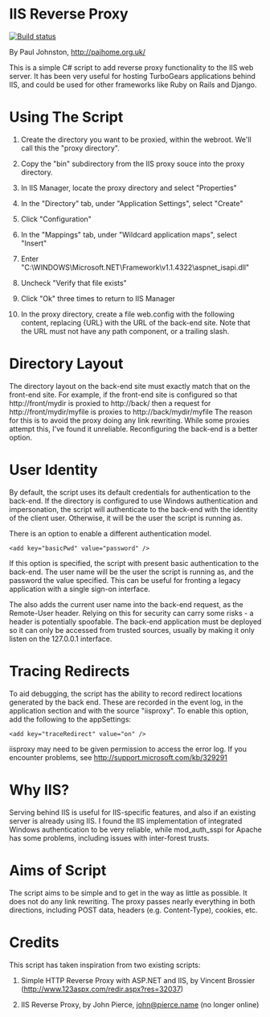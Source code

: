 
IIS Reverse Proxy
=================

[![Build status](https://ci.appveyor.com/api/projects/status/v4rbwgojpj3bsmq7/branch/master?svg=true)](https://ci.appveyor.com/project/kveretennicov/iisproxy/branch/master)

By Paul Johnston, http://pajhome.org.uk/

This is a simple C# script to add reverse proxy functionality to the IIS web
server. It has been very useful for hosting TurboGears applications behind
IIS, and could be used for other frameworks like Ruby on Rails and Django.


Using The Script
================

1.  Create the directory you want to be proxied, within the webroot. We'll call
    this the "proxy directory".
2.  Copy the "bin" subdirectory from the IIS proxy souce into the proxy
    directory.
3.  In IIS Manager, locate the proxy directory and select "Properties"
4.  In the "Directory" tab, under "Application Settings", select "Create"
5.  Click "Configuration"
6.  In the "Mappings" tab, under "Wildcard application maps", select "Insert"
7.  Enter "C:\WINDOWS\Microsoft.NET\Framework\v1.1.4322\aspnet_isapi.dll"
8.  Uncheck "Verify that file exists"
9.  Click "Ok" three times to return to IIS Manager
10. In the proxy directory, create a file web.config with the following
    content, replacing {URL} with the URL of the back-end site. Note that the
    URL must not have any path component, or a trailing slash.

    <configuration>
        <appSettings>
            <add key="proxyUrl" value="{URL}" />
        </appSettings>
        <system.web>
            <httpHandlers>
                <add verb="*" path="*" type="ReverseProxy.ReverseProxy, ReverseProxy" />
            </httpHandlers>
        </system.web>
    </configuration>


Directory Layout
================

The directory layout on the back-end site must exactly match that on the
front-end site. For example, if the front-end site is configured so that
http://front/mydir is proxied to http://back/ then a request for
http://front/mydir/myfile is proxies to http://back/mydir/myfile
The reason for this is to avoid the proxy doing any link rewriting. While
some proxies attempt this, I've found it unreliable. Reconfiguring the
back-end is a better option.


User Identity
=============

By default, the script uses its default credentials for authentication to the
back-end. If the directory is configured to use Windows authentication and
impersonation, the script will authenticate to the back-end with the identity
of the client user. Otherwise, it will be the user the script is running as.

There is an option to enable a different authentication model.

    <add key="basicPwd" value="password" />

If this option is specified, the script with present basic authentication to
the back-end. The user name will be the user the script is running as, and
the password the value specified. This can be useful for fronting a legacy
application with a single sign-on interface.

The also adds the current user name into the back-end request, as the
Remote-User header. Relying on this for security can carry some risks - a
header is potentially spoofable. The back-end application must be deployed so
it can only be accessed from trusted sources, usually by making it only listen
on the 127.0.0.1 interface.


Tracing Redirects
=================

To aid debugging, the script has the ability to record redirect locations
generated by the back end. These are recorded in the event log, in the
application section and with the source "iisproxy". To enable this option, add
the following to the appSettings:

    <add key="traceRedirect" value="on" />

iisproxy may need to be given permission to access the error log. If you
encounter problems, see http://support.microsoft.com/kb/329291

Why IIS?
========

Serving behind IIS is useful for IIS-specific features, and also if an
existing server is already using IIS. I found the IIS implementation of
integrated Windows authentication to be very reliable, while mod_auth_sspi
for Apache has some problems, including issues with inter-forest trusts.


Aims of Script
==============

The script aims to be simple and to get in the way as little as possible. It
does not do any link rewriting. The proxy passes nearly everything in both
directions, including POST data, headers (e.g. Content-Type), cookies, etc.


Credits
=======

This script has taken inspiration from two existing scripts:

1. Simple HTTP Reverse Proxy with ASP.NET and IIS, by Vincent Brossier
   (http://www.123aspx.com/redir.aspx?res=32037)

2. IIS Reverse Proxy, by John Pierce, john@pierce.name
   (no longer online)
